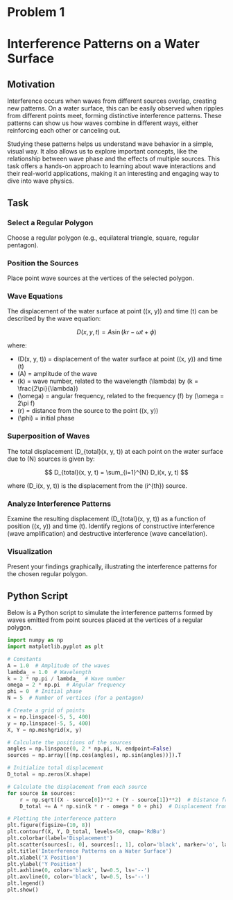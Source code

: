 # Problem 1
# Interference Patterns on a Water Surface

## Motivation

Interference occurs when waves from different sources overlap, creating new patterns. On a water surface, this can be easily observed when ripples from different points meet, forming distinctive interference patterns. These patterns can show us how waves combine in different ways, either reinforcing each other or canceling out.

Studying these patterns helps us understand wave behavior in a simple, visual way. It also allows us to explore important concepts, like the relationship between wave phase and the effects of multiple sources. This task offers a hands-on approach to learning about wave interactions and their real-world applications, making it an interesting and engaging way to dive into wave physics.

## Task

### Select a Regular Polygon

Choose a regular polygon (e.g., equilateral triangle, square, regular pentagon).

### Position the Sources

Place point wave sources at the vertices of the selected polygon.

### Wave Equations

The displacement of the water surface at point \((x, y)\) and time \(t\) can be described by the wave equation:

$$
D(x, y, t) = A \sin(k r - \omega t + \phi)
$$

where:
- \(D(x, y, t)\) = displacement of the water surface at point \((x, y)\) and time \(t\)
- \(A\) = amplitude of the wave
- \(k\) = wave number, related to the wavelength \(\lambda\) by \(k = \frac{2\pi}{\lambda}\)
- \(\omega\) = angular frequency, related to the frequency \(f\) by \(\omega = 2\pi f\)
- \(r\) = distance from the source to the point \((x, y)\)
- \(\phi\) = initial phase

### Superposition of Waves

The total displacement \(D_{total}(x, y, t)\) at each point on the water surface due to \(N\) sources is given by:

$$
D_{total}(x, y, t) = \sum_{i=1}^{N} D_i(x, y, t)
$$

where \(D_i(x, y, t)\) is the displacement from the \(i^{th}\) source.

### Analyze Interference Patterns

Examine the resulting displacement \(D_{total}(x, y, t)\) as a function of position \((x, y)\) and time \(t\). Identify regions of constructive interference (wave amplification) and destructive interference (wave cancellation).

### Visualization

Present your findings graphically, illustrating the interference patterns for the chosen regular polygon.

## Python Script

Below is a Python script to simulate the interference patterns formed by waves emitted from point sources placed at the vertices of a regular polygon.

```python
import numpy as np
import matplotlib.pyplot as plt

# Constants
A = 1.0  # Amplitude of the waves
lambda_ = 1.0  # Wavelength
k = 2 * np.pi / lambda_  # Wave number
omega = 2 * np.pi  # Angular frequency
phi = 0  # Initial phase
N = 5  # Number of vertices (for a pentagon)

# Create a grid of points
x = np.linspace(-5, 5, 400)
y = np.linspace(-5, 5, 400)
X, Y = np.meshgrid(x, y)

# Calculate the positions of the sources
angles = np.linspace(0, 2 * np.pi, N, endpoint=False)
sources = np.array([(np.cos(angles), np.sin(angles))]).T

# Initialize total displacement
D_total = np.zeros(X.shape)

# Calculate the displacement from each source
for source in sources:
    r = np.sqrt((X - source[0])**2 + (Y - source[1])**2)  # Distance from source
    D_total += A * np.sin(k * r - omega * 0 + phi)  # Displacement from this source

# Plotting the interference pattern
plt.figure(figsize=(10, 8))
plt.contourf(X, Y, D_total, levels=50, cmap='RdBu')
plt.colorbar(label='Displacement')
plt.scatter(sources[:, 0], sources[:, 1], color='black', marker='o', label='Sources')
plt.title('Interference Patterns on a Water Surface')
plt.xlabel('X Position')
plt.ylabel('Y Position')
plt.axhline(0, color='black', lw=0.5, ls='--')
plt.axvline(0, color='black', lw=0.5, ls='--')
plt.legend()
plt.show()
